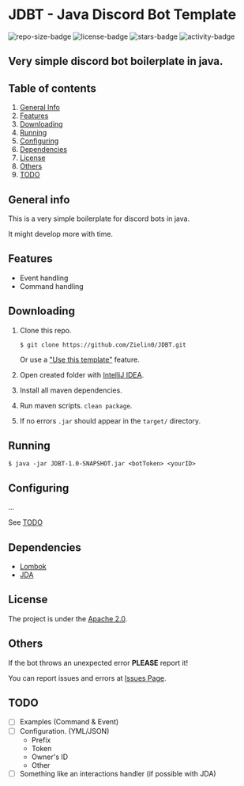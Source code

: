 # JDBT - Java Discord Bot Template

![repo-size-badge](https://img.shields.io/github/repo-size/Zielin0/JDBT?style=flat-square)
![license-badge](https://img.shields.io/github/license/Zielin0/JDBT?style=flat-square)
![stars-badge](https://img.shields.io/github/stars/Zielin0/JDBT?style=flat-square)
![activity-badge](https://img.shields.io/github/commit-activity/m/Zielin0/JDBT?style=flat-square)

## Very simple discord bot boilerplate in java.

## Table of contents

1. [General Info](#general-info)
2. [Features](#features)
3. [Downloading](#downloading)
4. [Running](#running)
5. [Configuring](#configuring)
6. [Dependencies](#dependencies)
7. [License](#license)
8. [Others](#others)
9. [TODO](#todo)

## General info
This is a very simple boilerplate for discord bots in java.

It might develop more with time.

## Features

- Event handling
- Command handling

## Downloading

1. Clone this repo.

    ```shell
    $ git clone https://github.com/Zielin0/JDBT.git
    ```
   
    Or use a ["Use this template"](https://github.com/Zielin0/JDBT/generate) feature.

2. Open created folder with [IntelliJ IDEA](https://www.jetbrains.com/idea/download/).

3. Install all maven dependencies.

4. Run maven scripts. `clean package`.

5. If no errors `.jar` should appear in the `target/` directory.

## Running

```shell
$ java -jar JDBT-1.0-SNAPSHOT.jar <botToken> <yourID>
```

## Configuring

...

See [TODO](#todo)

## Dependencies

- [Lombok](https://projectlombok.org/setup/maven)
- [JDA](https://github.com/DV8FromTheWorld/JDA#download)

## License

The project is under the [Apache 2.0](./LICENSE).

## Others

If the bot throws an unexpected error **PLEASE** report it!

You can report issues and errors at [Issues Page](https://github.com/Zielin0/JDBT/issues).

## TODO

- [ ] Examples (Command & Event)
- [ ] Configuration. (YML/JSON)
   - Prefix
   - Token
   - Owner's ID
   - Other
- [ ] Something like an interactions handler (if possible with JDA)
